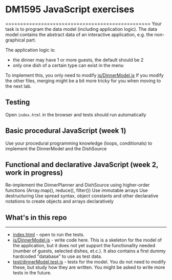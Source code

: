 # DM1595 JavaScript exercises
=================================================
Your task is to program the data model (including application logic). The data model contains the abstract data of an interactive application, e.g. the non-graphical part.

The application logic is:
- the dinner may have 1 or more guests, the default should be 2
- only one dish of a certain type can exist in the menu

To implement this, you only need to modify [js/DinnerModel.js](/js/DinnerModel.js) If you modify the other files, merging might be a bit more tricky for you when moving to the next lab.

## Testing

Open `index.html` in the browser and tests should run automatically

## Basic procedural JavaScript (week 1)
Use your procedural programming knowledge (loops, conditionals) to implement the DinnerModel and the DishSource

## Functional and declarative JavaScript (week 2, work in progress)
Re-implement the DinnerPlanner and DishSource using higher-order functions (Array.map(), reduce(), filter())
Use immutable arrays
Use destructuring
Use spread syntax, object constants and other declarative notations to create objects and arrays declaratively


## What's in this repo
-----

* [index.html](/index.html) - open to run the tests. 
* [js/DinnerModel.js](/js/DinnerModel.js) - write code here. This is a skeleton for the model of the application, but it does not yet support the functionality needed (number of guests, selected dishes, et.c.). It also contains a first dummy hardcoded "database" to use as test data.
* [test/dinnerModel.test.js](/test/dinnerModel.test.js) - tests for the model. You do not need to modify these, but study how they are written. You might be asked to write more tests in the future. 

